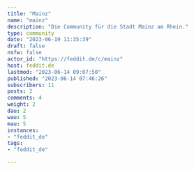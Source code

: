```yaml
---
title: "Mainz" 
name: "mainz"
description: "Die Community für die Stadt Mainz am Rhein."
type: community
date: "2023-06-19 11:35:39"
draft: false
nsfw: false
actor_id: "https://feddit.de/c/mainz"
host: feddit.de
lastmod: "2023-06-14 09:07:50"
published: "2023-06-14 07:46:26"
subscribers: 11
posts: 2
comments: 4
weight: 2
dau: 2
wau: 5
mau: 5
instances:
- "feddit_de"
tags: 
- "feddit_de"

---
```

